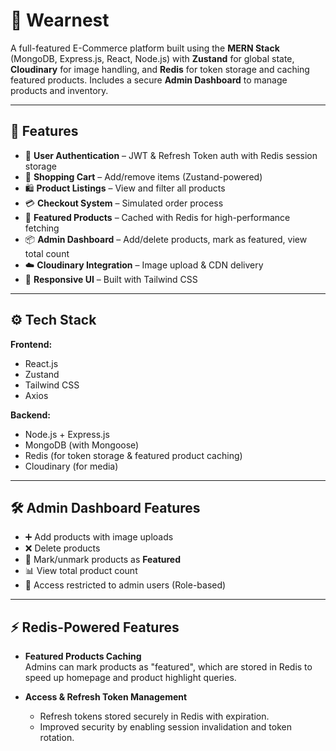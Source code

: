 # 🛒 Wearnest

A full-featured E-Commerce platform built using the **MERN Stack** (MongoDB, Express.js, React, Node.js) with **Zustand** for global state, **Cloudinary** for image handling, and **Redis** for token storage and caching featured products. Includes a secure **Admin Dashboard** to manage products and inventory.

---

## 🚀 Features

- 🔐 **User Authentication** – JWT & Refresh Token auth with Redis session storage
- 🛒 **Shopping Cart** – Add/remove items (Zustand-powered)
- 🛍️ **Product Listings** – View and filter all products
- 💳 **Checkout System** – Simulated order process
- 🌟 **Featured Products** – Cached with Redis for high-performance fetching
- 📦 **Admin Dashboard** – Add/delete products, mark as featured, view total count
- ☁️ **Cloudinary Integration** – Image upload & CDN delivery
- 📱 **Responsive UI** – Built with Tailwind CSS

---

## ⚙️ Tech Stack

**Frontend:**
- React.js
- Zustand
- Tailwind CSS
- Axios

**Backend:**
- Node.js + Express.js
- MongoDB (with Mongoose)
- Redis (for token storage & featured product caching)
- Cloudinary (for media)

---

## 🛠️ Admin Dashboard Features

- ➕ Add products with image uploads
- ❌ Delete products
- 🌟 Mark/unmark products as **Featured**
- 📊 View total product count
- 🔐 Access restricted to admin users (Role-based)

---

## ⚡ Redis-Powered Features

- **Featured Products Caching**  
  Admins can mark products as "featured", which are stored in Redis to speed up homepage and product highlight queries.

- **Access & Refresh Token Management**  
  - Refresh tokens stored securely in Redis with expiration.
  - Improved security by enabling session invalidation and token rotation.



